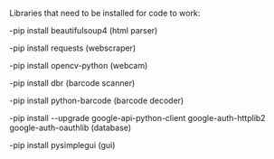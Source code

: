Libraries that need to be installed for code to work:

-pip install beautifulsoup4 (html parser)

-pip install requests (webscraper)

-pip install opencv-python (webcam)

-pip install dbr (barcode scanner)

-pip install python-barcode (barcode decoder)

-pip install --upgrade google-api-python-client google-auth-httplib2 google-auth-oauthlib (database)

-pip install pysimplegui (gui)
